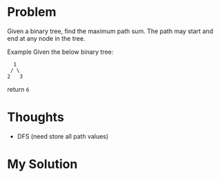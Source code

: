 # Problem

Given a binary tree, find the maximum path sum.
The path may start and end at any node in the tree.

Example
Given the below binary tree:
```
  1
 / \
2   3 
```

return ```6```


# Thoughts

- DFS (need store all path values)

# My Solution

